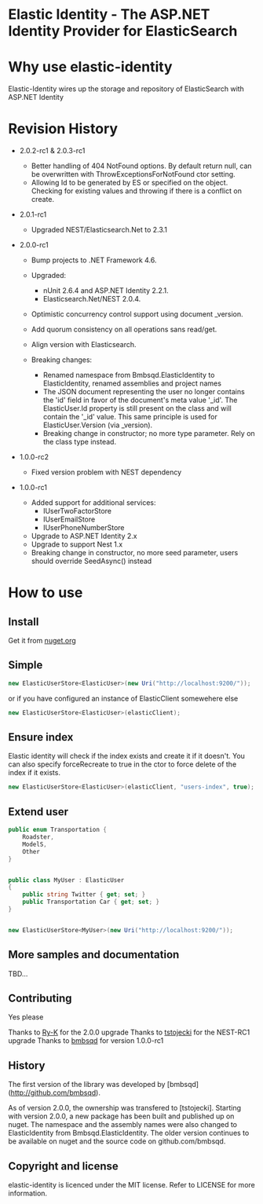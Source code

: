 Elastic Identity - The ASP.NET Identity Provider for ElasticSearch
==================================================================

Why use elastic-identity
========================

Elastic-Identity wires up the storage and repository of ElasticSearch with ASP.NET Identity


Revision History
==========

- 2.0.2-rc1 & 2.0.3-rc1
  - Better handling of 404 NotFound options. By default return null, can be overwritten with ThrowExceptionsForNotFound ctor setting.
  - Allowing Id to be generated by ES or specified on the object. Checking for existing values and throwing if there is a conflict on create.

- 2.0.1-rc1
  - Upgraded NEST/Elasticsearch.Net to 2.3.1

- 2.0.0-rc1 
  - Bump projects to .NET Framework 4.6.
  - Upgraded:
     - nUnit 2.6.4 and ASP.NET Identity 2.2.1.
     - Elasticsearch.Net/NEST 2.0.4.
  - Optimistic concurrency control support using document _version.
  - Add quorum consistency on all operations sans read/get.
  - Align version with Elasticsearch.

  - Breaking changes:
	 - Renamed namespace from Bmbsqd.ElasticIdentity to ElasticIdentity, renamed assemblies and project names
     - The JSON document representing the user no longer contains the 'id' field in favor of the document's meta value '_id'. The ElasticUser.Id property is still present on the class and will contain the '_id' value. This same principle is used for ElasticUser.Version (via _version).
	 - Breaking change in constructor; no more type parameter. Rely on the class type instead.

- 1.0.0-rc2
  - Fixed version problem with NEST dependency  

- 1.0.0-rc1
  - Added support for additional services: 
     - IUserTwoFactorStore
     - IUserEmailStore
     - IUserPhoneNumberStore
  - Upgrade to ASP.NET Identity 2.x
  - Upgrade to support Nest 1.x
  - Breaking change in constructor, no more seed parameter, users should override SeedAsync() instead

How to use
==========

Install
-------
Get it from [nuget.org](https://www.nuget.org/packages/ElasticIdentity/)

Simple
------

```csharp
new ElasticUserStore<ElasticUser>(new Uri("http://localhost:9200/"));
```

or if you have configured an instance of ElasticClient somewehere else

```csharp
new ElasticUserStore<ElasticUser>(elasticClient);
```

Ensure index
-------------------------------------------------
Elastic identity will check if the index exists and create it if it doesn't. 
You can also specify forceRecreate to true in the ctor to force delete of the index if it exists.

```csharp
new ElasticUserStore<ElasticUser>(elasticClient, "users-index", true);
```

Extend user
---------------

```csharp
public enum Transportation {
	Roadster,
	ModelS,
	Other
}


public class MyUser : ElasticUser
{
	public string Twitter { get; set; }
	public Transportation Car { get; set; }
}


new ElasticUserStore<MyUser>(new Uri("http://localhost:9200/"));
```

More samples and documentation
------------------------------
TBD...

Contributing
------------

Yes please

Thanks to [Ry-K](https://github.com/Ry-K) for the 2.0.0 upgrade
Thanks to [tstojecki](https://github.com/tstojecki) for the NEST-RC1 upgrade
Thanks to [bmbsqd](https://github.com/bmbsqd) for version 1.0.0-rc1

History
-------
The first version of the library was developed by [bmbsqd] (http://github.com/bmbsqd). 

As of version 2.0.0, the ownership was transfered to [tstojecki]. 
Starting with version 2.0.0, a new package has been built and published up on nuget. The namespace and the assembly names were also changed to ElasticIdentity from Bmbsqd.ElasticIdentity.
The older version continues to be available on nuget and the source code on github.com/bmbsqd.

Copyright and license
---------------------

elastic-identity is licenced under the MIT license. Refer to LICENSE for more information.

